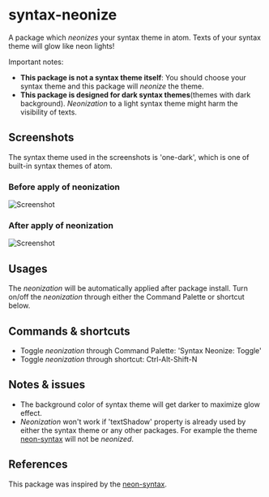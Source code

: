 # syntax-neonize
A package which *neonizes* your syntax theme in atom.
Texts of your syntax theme will glow like neon lights!

Important notes:
* **This package is not a syntax theme itself**: You should choose your syntax theme and this package will *neonize* the theme.
* **This package is designed for dark syntax themes**(themes with dark background). *Neonization* to a light syntax theme might harm the visibility of texts.

## Screenshots
The syntax theme used in the screenshots is 'one-dark', which is one of built-in syntax themes of atom.

### Before apply of neonization
![Screenshot](https://github.com/youngmoon01/syntax-neonize/blob/master/docs/before_neonize.png)

### After apply of neonization
![Screenshot](https://github.com/youngmoon01/syntax-neonize/blob/master/docs/after_neonize.png)

## Usages
The *neonization* will be automatically applied after package install.
Turn on/off the *neonization* through either the Command Palette or shortcut below.

## Commands & shortcuts
* Toggle *neonization* through Command Palette: 'Syntax Neonize: Toggle'
* Toggle *neonization* through shortcut: Ctrl-Alt-Shift-N

## Notes & issues
* The background color of syntax theme will get darker to maximize glow effect.
* *Neonization* won't work if 'textShadow' property is already used by either the syntax theme or any other packages. For example the theme [neon-syntax](https://atom.io/packages/neon-syntax) will not be *neonized*.

## References
This package was inspired by the [neon-syntax](https://atom.io/packages/neon-syntax).
